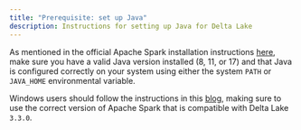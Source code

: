 ```yaml
---
title: "Prerequisite: set up Java"
description: Instructions for setting up Java for Delta Lake
---
```


As mentioned in the official Apache Spark installation instructions [here](https://spark.apache.org/docs/latest/index.html#downloading), make sure you have a valid Java version installed (8, 11, or 17) and that Java is configured correctly on your system using either the system `PATH` or `JAVA_HOME` environmental variable.

Windows users should follow the instructions in this [blog](https://phoenixnap.com/kb/install-spark-on-windows-10), making sure to use the correct version of Apache Spark that is compatible with Delta Lake `3.3.0`.
